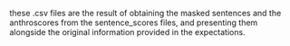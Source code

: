 these .csv files are the result of obtaining the masked sentences and the anthroscores from the sentence_scores files, and presenting them alongside the original information provided in the expectations.